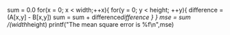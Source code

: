 sum = 0.0
for(x = 0; x < width;++x){
   for(y = 0; y < height; ++y){
      difference = (A[x,y] - B[x,y])
      sum = sum + difference*difference
   }
}
mse = sum /(width*height)
printf("The mean square error is %f\n",mse)